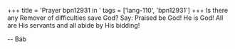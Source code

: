 +++
title = 'Prayer bpn12931 in '
tags = ['lang-110', 'bpn12931']
+++
Is there any Remover of difficulties save God?  Say: Praised be God!  He is God!  All are His servants and all abide by His bidding!

-- Báb

